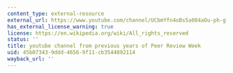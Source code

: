 ```yaml
---
content_type: external-resource
external_url: https://www.youtube.com/channel/UCbmYfn4oBs5a084aOu-ph-g
has_external_license_warning: true
license: https://en.wikipedia.org/wiki/All_rights_reserved
status: ''
title: youtube channel from previous years of Peer Review Week
uid: 45b07343-9ddd-4656-9f11-cb3544892114
wayback_url: ''
---
```

